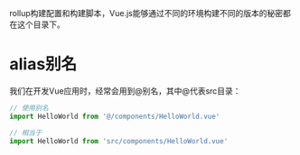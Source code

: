 rollup构建配置和构建脚本，Vue.js能够通过不同的环境构建不同的版本的秘密都在这个目录下。


# alias别名
我们在开发Vue应用时，经常会用到@别名，其中@代表src目录：
```js
// 使用别名
import HelloWorld from '@/components/HelloWorld.vue'

// 相当于
import HelloWorld from 'src/components/HelloWorld.vue'
```